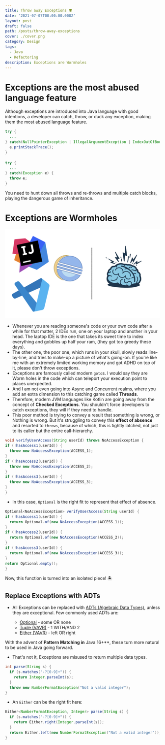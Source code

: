```yaml
---
title: Throw away Exceptions 👽
date: '2021-07-07T00:00:00.000Z'
layout: post
draft: false
path: /posts/throw-away-exceptions
cover: ./cover.png
category: Design
tags:
  - Java
  - Refactoring
description: Exceptions are Wormholes
---
```


# Exceptions are the most abused language feature

Although exceptions are introduced into Java language with good intentions, a developer can catch, throw, or duck any exception, making them the most abused language feature.

```java
try {
  ...
} catch(NullPointerException | IllegalArgumentException | IndexOutOfBoundsException e) {
  e.printStackTrace();
}

try {
  ...
} catch(Exception e) {
  throw e;
}
```

You need to hunt down all throws and re-throws and multiple catch blocks, playing the dangerous game of inheritance.

# Exceptions are Wormholes

![ides](media/ides.png)

- Whenever you are reading someone's code or your own code after a while for that matter, 2 IDEs run, one on your laptop and another in your head. The laptop IDE is the one that takes its sweet time to index everything and gobbles up half your ram, (they got too greedy these days).
- The other one, the poor one, which runs in your skull, slowly reads line-by-line, and tries to make-up a picture of what's going-on. If you're like me with an extremely limited working memory and got ADHD on top of it, please don't throw exceptions.
- Exceptions are famously called modern `goto`s. I would say they are Worm holes in the code which can teleport your execution point to places unexpected.
- And I am not even going into Async and Concurrent realms, where you add an extra dimension to this catching game called **Threads**.
- Therefore, modern JVM languages like Kotlin are going away from the concept of **Checked Exceptions**. You shouldn't force developers to catch exceptions, they will if they need to handle.
- This poor method is trying to convey a result that something is wrong, or Nothing is wrong. But it's struggling to convey this **effect of absence** and resorted to `throws`, because of which, this is tightly latched, not just to its caller but the entire call-hierarchy.

```java
void verifyUserAccess(String userId) throws NoAccessException {
if (!hasAccess1(userId)) {
  throw new NoAccessException(ACCESS_1);
}
if (!hasAccess2(userId)) {
  throw new NoAccessException(ACCESS_2);
}
if (!hasAccess3(userId)) {
  throw new NoAccessException(ACCESS_3);
}
}
```

- In this case, `Optional` is the right fit to represent that effect of absence.

```java
Optional<NoAccessException> verifyUserAccess(String userId) {
if (!hasAccess1(userId)) {
  return Optional.of(new NoAccessException(ACCESS_1));
}
if (!hasAccess2(userId)) {
  return Optional.of(new NoAccessException(ACCESS_2));
}
if (!hasAccess3(userId)) {
  return Optional.of(new NoAccessException(ACCESS_3));
}
return Optional.empty();
}
```

Now, this function is turned into an isolated piece! 🏝

## Replace Exceptions with ADTs

- All Exceptions can be replaced with [ADTs (Algebraic Data Types)](https://www.raywenderlich.com/11593767-functional-programming-with-kotlin-and-arrow-algebraic-data-types), unless they are exceptional. Few commonly used ADTs are:

  - [Optional](https://docs.oracle.com/en/java/javase/11/docs/api/java.base/java/util/Optional.html) - some OR none
  - [Tuple (VAVR)](https://docs.vavr.io/#_tuples) - 1 WITH/AND 2
  - [Either (VAVR)](https://docs.vavr.io/#_either) - left OR right

With the advent of **Pattern Matching in** Java 16+**, these turn more natural to be used in Java going forward.

- That's not it, Exceptions are misused to return multiple data types.

```java
int parse(String s) {
  if (s.matches("-?[0-9]+")) {
    return Integer.parseInt(s);
  }
  throw new NumberFormatException("Not a valid integer");
}
```

- An `Either` can be the right fit here:

```java
Either<NumberFormatException, Integer> parse(String s) {
  if (s.matches("-?[0-9]+")) {
    return Either.right(Integer.parseInt(s));
  }
  return Either.left(new NumberFormatException("Not a valid integer"));
}
```
